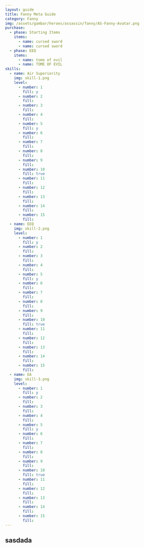 ```yaml
---
layout: guide
title: Fanny Meta Guide
category: Fanny
img: /assets/gambar/heroes/assassin/fanny/AS-Fanny-Avatar.png
purchase:
  - phase: Starting Items
    items:
      - name: cursed sword
      - name: cursed sword
  - phase: EEQ
    items:
      - name: tome of evil
      - name: TOME OF EVIL
skills:
  - name: Air Superiority
    img: skill-1.png
    level:
      - number: 1
        fill: y
      - number: 2
        fill:
      - number: 3
        fill:
      - number: 4
        fill:
      - number: 5
        fill: y
      - number: 6
        fill:
      - number: 7
        fill:
      - number: 8
        fill:
      - number: 9
        fill:
      - number: 10
        fill: true
      - number: 11
        fill:
      - number: 12
        fill:
      - number: 13
        fill:
      - number: 14
        fill:
      - number: 15
        fill:
  - name: EEQ
    img: skill-2.png
    level:
      - number: 1
        fill: y
      - number: 2
        fill:
      - number: 3
        fill:
      - number: 4
        fill:
      - number: 5
        fill: y
      - number: 6
        fill:
      - number: 7
        fill:
      - number: 8
        fill:
      - number: 9
        fill:
      - number: 10
        fill: true
      - number: 11
        fill:
      - number: 12
        fill:
      - number: 13
        fill:
      - number: 14
        fill:
      - number: 15
        fill:
  - name: EA
    img: skill-3.png
    level:
      - number: 1
        fill: y
      - number: 2
        fill:
      - number: 3
        fill:
      - number: 4
        fill:
      - number: 5
        fill: y
      - number: 6
        fill:
      - number: 7
        fill:
      - number: 8
        fill:
      - number: 9
        fill:
      - number: 10
        fill: true
      - number: 11
        fill:
      - number: 12
        fill:
      - number: 13
        fill:
      - number: 14
        fill:
      - number: 15
        fill:
---
```

## sasdada
